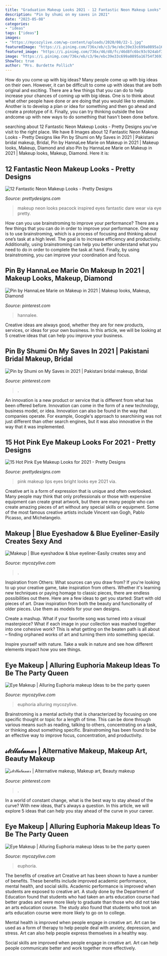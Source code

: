 ```yaml
---
title: "Graduation Makeup Looks 2021 - 12 Fantastic Neon Makeup Looks"
description: "Pin by shumi on my saves in 2021"
date: "2023-05-08"
categories:
- "ideas"
tags: ["ideas"]
images:
- "https://mycozylive.com/wp-content/uploads/2020/08/22-1.jpg"
featuredImage: "https://i.pinimg.com/736x/eb/c3/9e/ebc39e33c699a0895a16754f369399fb.jpg"
featured_image: "https://i.pinimg.com/736x/46/d8/fc/46d8fc6bc93c924abf3b4331cd04eb42.jpg"
image: "https://i.pinimg.com/736x/eb/c3/9e/ebc39e33c699a0895a16754f369399fb.jpg"
ShowToc: true
author: "Mrs. Burdette Pollich"
---
```



How do you come up with big ideas?
Many people come up with big ideas on their own. However, it can be difficult to come up with ideas that are both original and exciting. There are a few things that you can do to help increase your chances of coming up with big ideas. One is to think about what other people have done or are doing that you would like to emulate. Another is to develop a plan or idea for something and then go ahead and create a prototype of it. Finally, you can try thinking outside the box andcome up with new ways to do something that hasn't been done before.

	

		
searching about 12 Fantastic Neon Makeup Looks - Pretty Designs you've visit to the right place. We have 8 Images about 12 Fantastic Neon Makeup Looks - Pretty Designs like Pin by Shumi on My Saves in 2021 | Pakistani bridal makeup, Bridal, Pin by HannaLee Marie on Makeup in 2021 | Makeup looks, Makeup, Diamond and also Pin by HannaLee Marie on Makeup in 2021 | Makeup looks, Makeup, Diamond. Here it is:
		
    
## 12 Fantastic Neon Makeup Looks - Pretty Designs

<img loading=lazy src="https://www.prettydesigns.com/wp-content/uploads/2014/07/Peacock-Inspired-Eyes-Neon-Makeup-Look1.jpg" onerror="this.onerror=null;this.src='https://tse1.mm.bing.net/th?id=OIP.aZu5l5lPz9tUmBMMTs52rgHaFj&amp;pid=15.1';" alt="12 Fantastic Neon Makeup Looks - Pretty Designs">

_Source: prettydesigns.com_

>makeup neon looks peacock inspired eyes fantastic dare wear via eye pretty. 

	

How can you use brainstroming to improve your performance?
There are a few things that you can do in order to improve your performance. One way is to use brainstroming, which is a process of focusing and thinking about one’s task at a high level. The goal is to increase efficiency and productivity. Additionally, using brainstroming can help you better understand what you need to do in order to complete the task at hand. Finally, by using brainstroming, you can improve your coordination and focus.

    
## Pin By HannaLee Marie On Makeup In 2021 | Makeup Looks, Makeup, Diamond

<img loading=lazy src="https://i.pinimg.com/736x/ab/24/71/ab2471bbfe48ae956557dab673e49d22.jpg" onerror="this.onerror=null;this.src='https://tse2.mm.bing.net/th?id=OIP.bxbCRLE95M6z9A_wGFL_rQHaMh&amp;pid=15.1';" alt="Pin by HannaLee Marie on Makeup in 2021 | Makeup looks, Makeup, Diamond">

_Source: pinterest.com_

>hannalee. 

	

Creative ideas are always good, whether they are for new products, services, or ideas for your own business. In this article, we will be looking at 5 creative ideas that can help you improve your business.

    
## Pin By Shumi On My Saves In 2021 | Pakistani Bridal Makeup, Bridal

<img loading=lazy src="https://i.pinimg.com/736x/eb/c3/9e/ebc39e33c699a0895a16754f369399fb.jpg" onerror="this.onerror=null;this.src='https://tse4.mm.bing.net/th?id=OIP.cEfibm1awSKPvph-fJAt7gHaLM&amp;pid=15.1';" alt="Pin by Shumi on My Saves in 2021 | Pakistani bridal makeup, Bridal">

_Source: pinterest.com_

>. 

	

An innovation is a new product or service that is different from what has been offered before. Innovation can come in the form of a new technology, business model, or idea. Innovation can also be found in the way that companies operate. For example, Google's approach to searchining was not just different than other search engines, but it was also innovative in the way that it was implemented.

    
## 15 Hot Pink Eye Makeup Looks For 2021 - Pretty Designs

<img loading=lazy src="http://www.prettydesigns.com/wp-content/uploads/2014/07/Bright-Pink-Eyes-and-Lips.jpg" onerror="this.onerror=null;this.src='https://tse3.mm.bing.net/th?id=OIP.hO_hAm5dRbVr389KjWtmjQHaLH&amp;pid=15.1';" alt="15 Hot Pink Eye Makeup Looks for 2021 - Pretty Designs">

_Source: prettydesigns.com_

>pink makeup lips eyes bright looks eye 2021 via. 

	

Creative art is a form of expression that is unique and often overlooked. Many people may think that only professionals or those with expensive equipment can create great artwork, but there are many people who can create amazing pieces of art without any special skills or equipment. Some of the most famous creative artists include Vincent van Gogh, Pablo Picasso, and Michelangelo.

    
## Makeup | Blue Eyeshadow &amp; Blue Eyeliner-Easily Creates Sexy And

<img loading=lazy src="https://mycozylive.com/wp-content/uploads/2021/02/6-12.jpg" onerror="this.onerror=null;this.src='https://tse4.mm.bing.net/th?id=OIP.N9M0XiHs3yt1CpZiNRvOmQHaJ4&amp;pid=15.1';" alt="Makeup | Blue eyeshadow &amp; blue eyeliner-Easily creates sexy and">

_Source: mycozylive.com_

>. 

	

Inspiration from Others: What sources can you draw from?
If you're looking to up your creative game, take inspiration from others. Whether it's learning new techniques or paying homage to classic pieces, there are endless possibilities out there. Here are a few ideas to get you started: 
Start with old pieces of art. Draw inspiration from both the beauty and functionality of older pieces. Use them as models for your own designs. 

Create a mashup. What if your favorite song was turned into a visual masterpiece? What if each image in your collection was mashed together into one cohesive work? This is what getting on the beaten path is all about – finding orphaned works of art and turning them into something special. 

Inspire yourself with nature. Take a walk in nature and see how different elements impact how you see things.

    
## Eye Makeup | Alluring Euphoria Makeup Ideas To Be The Party Queen

<img loading=lazy src="https://mycozylive.com/wp-content/uploads/2020/08/22-1.jpg" onerror="this.onerror=null;this.src='https://tse2.mm.bing.net/th?id=OIP.XCYMEf8h6wfBa9TeaoCfHgHaK6&amp;pid=15.1';" alt="Eye Makeup | Alluring Euphoria makeup Ideas to be the party queen">

_Source: mycozylive.com_

>euphoria alluring mycozylive. 

	

Brainstroming is a mental activity that is characterized by focusing on one specific thought or topic for a length of time. This can be done through various means such as reading, talking to others, concentrating on a task, or thinking about something specific. Brainstroming has been found to be an effective way to improve focus, concentration, and productivity.

    
## 𝓈𝓉𝑒𝓁𝓁𝒶𝓁𝓊𝓃𝒶𝓇 | Alternative Makeup, Makeup Art, Beauty Makeup

<img loading=lazy src="https://i.pinimg.com/736x/46/d8/fc/46d8fc6bc93c924abf3b4331cd04eb42.jpg" onerror="this.onerror=null;this.src='https://tse4.mm.bing.net/th?id=OIP.I7Dz99LdFQU3M6nh24ZAcgHaHa&amp;pid=15.1';" alt="𝓈𝓉𝑒𝓁𝓁𝒶𝓁𝓊𝓃𝒶𝓇 | Alternative makeup, Makeup art, Beauty makeup">

_Source: pinterest.com_

>. 

	

In a world of constant change, what is the best way to stay ahead of the curve? With new ideas, that's always a question. In this article, we will explore 5 ideas that can help you stay ahead of the curve in your career.

    
## Eye Makeup | Alluring Euphoria Makeup Ideas To Be The Party Queen

<img loading=lazy src="https://mycozylive.com/wp-content/uploads/2020/08/16-1.jpg" onerror="this.onerror=null;this.src='https://tse1.mm.bing.net/th?id=OIP.QatBCo6adI5Z2vdtFa-dFwHaKK&amp;pid=15.1';" alt="Eye Makeup | Alluring Euphoria makeup Ideas to be the party queen">

_Source: mycozylive.com_

>euphoria. 

	

The benefits of creative art
Creative art has been shown to have a number of benefits. These benefits include improved academic performance, mental health, and social skills.
Academic performance is improved when students are exposed to creative art. A study done by the Department of Education found that students who had taken an arts education course had better grades and were more likely to graduate than those who did not take an arts education course. The study also found that students who took an arts education course were more likely to go on to college.

Mental health is improved when people engage in creative art. Art can be used as a form of therapy to help people deal with anxiety, depression, and stress. Art can also help people express themselves in a healthy way.

Social skills are improved when people engage in creative art. Art can help people communicate better and work together more effectively.

